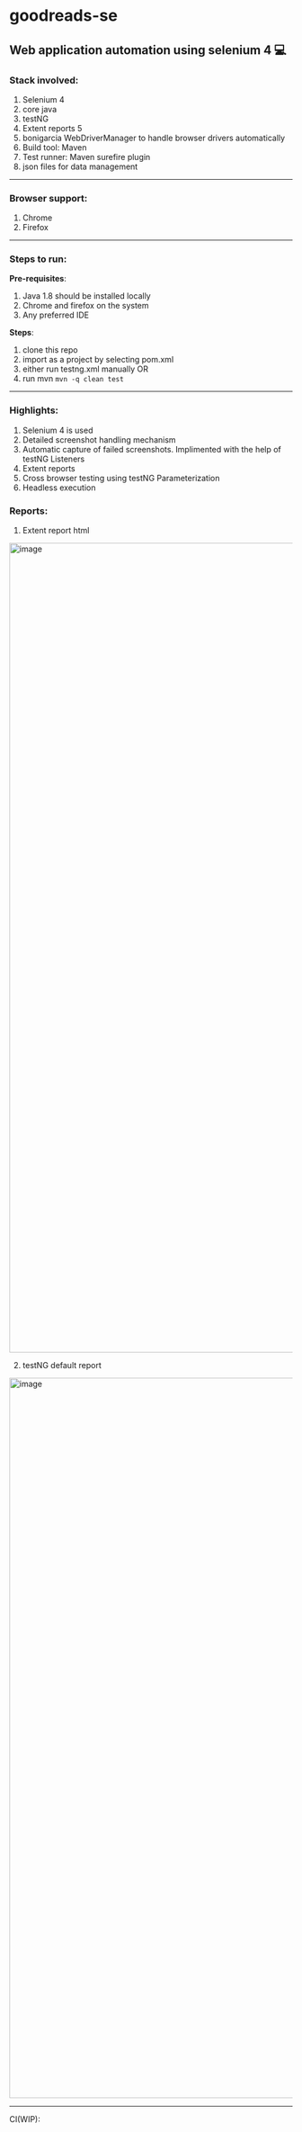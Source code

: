 # goodreads-se 
Web application automation using selenium 4 :computer:
---
### Stack involved:

1. Selenium 4
3. core java
4. testNG
5. Extent reports 5
6. bonigarcia WebDriverManager to handle browser drivers automatically
7. Build tool: Maven
8. Test runner: Maven surefire plugin
9. json files for data management
---
### Browser support:

1. Chrome
2. Firefox

---
### Steps to run:

**Pre-requisites**:

1. Java 1.8 should be installed locally
2. Chrome and firefox on the system 
3. Any preferred IDE

**Steps**:

1. clone this repo
2. import as a project by selecting pom.xml
3. either run testng.xml manually OR
4. run mvn ```mvn -q clean test```
---

### Highlights:
1. Selenium 4 is used
2. Detailed screenshot handling mechanism
3. Automatic capture of failed screenshots. Implimented with the help of testNG Listeners
4. Extent reports
5. Cross browser testing using testNG Parameterization
6. Headless execution


### Reports:

1. Extent report html

<img width="1440" alt="image" src="https://user-images.githubusercontent.com/30006440/168386523-d8aee06a-cdfd-4d7d-8793-e413223cca02.png">

2. testNG default report

<img width="1281" alt="image" src="https://user-images.githubusercontent.com/30006440/168386798-da2d61db-69c9-459e-831a-7589c4dea38d.png">

---

CI(WIP):
